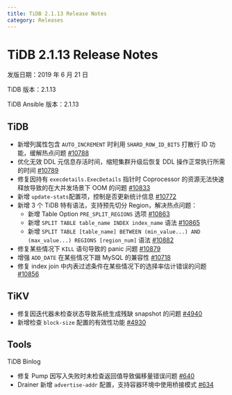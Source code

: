 ```yaml
---
title: TiDB 2.1.13 Release Notes
category: Releases
---
```


# TiDB 2.1.13 Release Notes

发版日期：2019 年 6 月 21 日

TiDB 版本：2.1.13

TiDB Ansible 版本：2.1.13

## TiDB

- 新增列属性包含 `AUTO_INCREMENT` 时利用 `SHARD_ROW_ID_BITS` 打散行 ID 功能，缓解热点问题 [#10788](https://github.com/pingcap/tidb/pull/10788)
- 优化无效 DDL 元信息存活时间，缩短集群升级后恢复 DDL 操作正常执行所需的时间 [#10789](https://github.com/pingcap/tidb/pull/10789)
- 修复因持有 `execdetails.ExecDetails` 指针时 Coprocessor 的资源无法快速释放导致的在大并发场景下 OOM 的问题 [#10833](https://github.com/pingcap/tidb/pull/10833)
- 新增 `update-stats`配置项，控制是否更新统计信息 [#10772](https://github.com/pingcap/tidb/pull/10772)
- 新增 3 个 TiDB 特有语法，支持预先切分 Region，解决热点问题：
    - 新增 Table Option `PRE_SPLIT_REGIONS` 选项 [#10863](https://github.com/pingcap/tidb/pull/10863)
    - 新增 `SPLIT TABLE table_name INDEX index_name` 语法 [#10865](https://github.com/pingcap/tidb/pull/10865)
    - 新增 `SPLIT TABLE [table_name] BETWEEN (min_value...) AND (max_value...) REGIONS [region_num]` 语法 [#10882](https://github.com/pingcap/tidb/pull/10882)
- 修复某些情况下 `KILL` 语句导致的 panic 问题 [#10879](https://github.com/pingcap/tidb/pull/10879)
- 增强 `ADD_DATE` 在某些情况下跟 MySQL 的兼容性 [#10718](https://github.com/pingcap/tidb/pull/10718)
- 修复 index join 中内表过滤条件在某些情况下的选择率估计错误的问题 [#10856](https://github.com/pingcap/tidb/pull/10856)

## TiKV

- 修复因迭代器未检查状态导致系统生成残缺 snapshot 的问题 [#4940](https://github.com/tikv/tikv/pull/4940)
- 新增检查 `block-size` 配置的有效性功能 [#4930](https://github.com/tikv/tikv/pull/4930)

## Tools

TiDB Binlog

- 修复 Pump 因写入失败时未检查返回值导致偏移量错误问题 [#640](https://github.com/pingcap/tidb-binlog/pull/640)
- Drainer 新增 `advertise-addr` 配置，支持容器环境中使用桥接模式 [#634](https://github.com/pingcap/tidb-binlog/pull/634)
